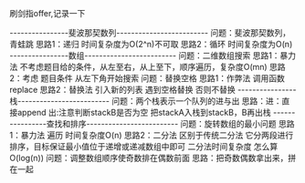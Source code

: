 刷剑指offer,记录一下

----------------斐波那契数列-------------------------
问题：斐波那契数列，青蛙跳
思路1：递归 时间复杂度为O(2^n)不可取 
思路2：循环 时间复杂度为O(n)
----------------数组-------------------------
问题：二维数组搜索
思路1：暴力法 不考虑题目给的条件，从左至右，从上至下，顺序遍历，复杂度O(mn)
思路2：考虑 题目条件 从左下角开始搜索
问题：替换空格
思路1：作弊法 调用函数replace
思路2：替换法 引入新的列表 遇到空格替换 否则不替换
----------------栈-------------------------
问题：两个栈表示一个队列的进与出
思路：进：直接append  出:注意判断stackB是否为空 把stackA入栈到stackB，B再出栈
----------------查找和排序-------------------------
问题：旋转数组的最小问题
思路1：暴力法 遍历 时间复杂度O(n)
思路2：二分法 区别于传统二分法 它分两段进行排序，目标保证最小值位于递增或递减数组中即可
二分法时间复杂度 怎么算O(log(n))
问题：调整数组顺序使奇数排在偶数前面
思路：把奇数偶数拿出来，拼在一起
